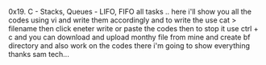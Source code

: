 0x19. C - Stacks, Queues - LIFO, FIFO all tasks .. here i'll show you all the codes using vi and write them accordingly and to write the use cat > filename then click eneter write or paste the codes then to stop it use ctrl + c and you can download and upload monthy file from mine and create bf directory and also work on the codes there i'm going to show everything thanks sam tech...
